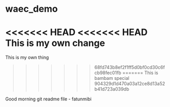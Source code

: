 # waec_demo
<<<<<<< HEAD
<<<<<<< HEAD
   This is my own change
=======
This is my own thing
>>>>>>> 68fd743b8ef2f1ff5d0bf0cd30c6fcb98fec01fb
=======
This is bambam special
>>>>>>> 904329d1d470a03a12ce8d13a52b41d723a039db

Good morning git readme file - fatunmibi
